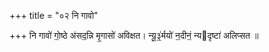 +++
title = "०२ नि गावो"

+++
नि गावो॑ गो॒ष्ठे अ॑सद॒न्नि मृ॒गासो॑ अविक्षत। न्यू॒३॒॑र्मयो॑ न॒दीनं॒ न्यदृष्टा॑ अलिप्सत ॥